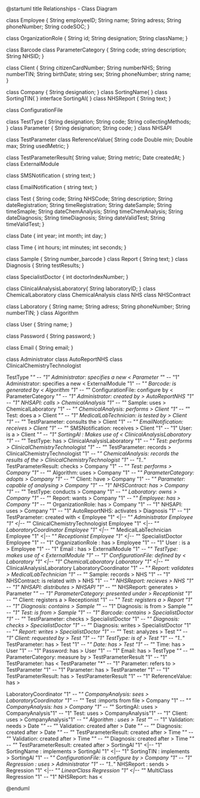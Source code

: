 @startuml
title Relationships - Class Diagram

class Employee {
    String employeeID;
    String name;
    String adress;
    String phoneNumber;
    String codeSOC;
}

class OrganizationRole {
    String id;
    String designation;
    String className;
}

class Barcode
class ParameterCategory {
    String code;
    string description;
    String NHSID;
}

class Client {
    String citizenCardNumber;
    String numberNHS;
    String numberTIN;
    String birthDate;
    string sex;
    String phoneNumber;
    string name;
}

class Company {
    String designation;
}
class SortingName{
}
class SortingTIN{
}
interface SortingAl{
}
class NHSReport {
	String text;
}

class ConfigurationFile

class TestType {
    String designation;
    String code;
    String collectingMethods;
}
class Parameter {
	String designation;
  String code;
}
class NHSAPI

class TestParameter
class ReferenceValue{
String code
Double min;
Double max;
String usedMetric;
}

class TestParameterResult{
     String value;
     String metric;
     Date createdAt;
}
class ExternalModule

class SMSNotification  {
    string text;
}

class EmailNotification  {
    string text;
}

class Test {
    String code;
    String NHSCode;
    String description;
    String dateRegistration;
    String timeRegistration;
    String dateSample;
    String timeSmaple;
    String dateChemAnalysis;
    String timeChemAnalysis;
    String dateDiagnosis;
    String timeDiagnosis;
    String dateValidTest;
    String timeValidTest;
}

class Date {
   int year;
   int month;
   int day;
}

class Time {
   int hours;
   int minutes;
   int seconds;
}


class Sample {
  String number_barcode
}
class Report {
	String text;
}
class Diagnosis {
	String testResults;
}

class SpecialistDoctor {
    int doctorIndexNumber;
}    

class ClinicalAnalysisLaboratory{
    String laboratoryID;
}
class ChemicalLaboratory
class ChemicalAnalysis
class NHS
class NHSContract

class Laboratory {
    String name;
    String adress;
    String phoneNumber;
    String numberTIN;
}
class Algorithm

class User {
    String name;
}

class Password {
     String password;
}

class Email {
  String email;
}

class Administrator
class AutoReportNHS
class ClinicalChemistryTechnologist

TestType "*" -- "1" Administrator: specifies a new <
Parameter "*" -- "1" Administrator: specifies a new <
ExternalModule "1" -- "*" Barcode: is generated by <
Algorithm "1" -- "*" ConfigurationFile: configure by <
ParameterCategory "*" -- "1" Administrator: created by >
AutoReportNHS "1" -- "1" NHSAPI: calls >
ChemicalAnalysis "1" -- "*" Sample: uses >
ChemicalLaboratory "1" -- "*" ChemicalAnalysis: performs >
Client "1" -- "*" Test: does a >
Client "*" -- "1" MedicalLabTechnician: is tested by >
Client "1" -- "*" TestParameter: consults the >
Client "1" -- "*" EmailNotification: receives >
Client "1" -- "*" SMSNotification: receives >
Client "1" -- "1" User: is a >
Client "*" -- "1" SortingAl : Makes use of <
ClinicalAnalysisLaboratory "1" -- "*" TestType: has >
ClinicalAnalysisLaboratory "1" -- "*" Test: performs >
ClinicalChemistryTechnologist "1" -- "*" TestParameter: records >
ClinicalChemistryTechnologist "1" -- "*" ChemicalAnalysis: records the results of the >
ClinicalChemistryTechnologist "1" -- "1..*" TestParameterResult: checks >
Company "1" -- "*" Test: performs >
Company "1" -- "*" Algorithm: uses >
Company "1" -- "*" ParameterCategory: adopts >
Company "1" -- "*" Client: have >
Company "1" -- "*" Parameter: capable of analysing >
Company "1" -- "1" NHSContract: has >
Company "1" -- "*" TestType: conducts >
Company "1" -- "*" Laboratory: owns >
Company "1" -- "*" Report: wants >
Company "1" -- "*" Employee: has >
Company "1" -- "*" OrganizationRole: has >
Company "1" -- "1" NHSAPI: uses >
Company "1" -- "1" AutoReportNHS: activates >
Diagnosis "1" -- "1" TestParameter: created with <
Employee "1" <|-- "*" Administrator
Employee "1" <|-- "*" ClinicalChemistryTechnologist
Employee "1" <|-- "*" LaboratoryCoordinator
Employee "1" <|-- "*" MedicalLabTechnician
Employee "1" <|-- "*" Receptionist
Employee "1" <|-- "*" SpecialistDoctor
Employee "1" -- "1" OrganizationRole : has >
Employee "1" -- "1" User : is a >
Employee "1" -- "1" Email : has >
ExternalModule "1" -- "*" TestType: makes use of <
ExternalModule "1" -- "1" ConfigurationFile: defined by  <
Laboratory "1" <|-- "1" ChemicalLaboratory
Laboratory "1" <|-- "*" ClinicalAnalysisLaboratory
LaboratoryCoordinator "1" -- "*" Report: validates >
MedicalLabTechnician "1" -- "*" Sample: records >
NHS "1" -- "1" NHSContract: is related with >
NHS "1" -- "*" NHSReport: recieves >
NHS "1" -- "1" NHSAPI: distributes >
NHSAPI "1" -- "*" NHSReport: generates >
Parameter "*" -- "1" ParameterCategory: presented under >
Receptionist "1" -- "*" Client: registers a >
Receptionist "1" -- "*" Test: registers a >
Report "1" -- "1" Diagnosis: contains >
Sample "*" -- "1" Diagnosis: is from >
Sample "*" -- "1" Test: is from >
Sample "1" -- "1" Barcode: contains >
SpecialistDoctor "1" -- "*" TestParameter: checks >
SpecialistDoctor "1" -- "*" Diagnosis: checks >
SpecialistDoctor "1" -- "*" Diagnosis: writes >
SpecialistDoctor "1" -- "*" Report: writes >
SpecialistDoctor "1" -- "*" Test: analyzes >
Test "*" -- "1" Client: requested by >
Test "1" -- "1" TestType: is of >
Test "1" -- "1..*" TestParameter: has >
Test "1" -- "*" Date: has >
Test "1" -- "*" Time: has >
User "1" -- "1" Password: has >
User "1" -- "1" Email: has >
TestType "*" -- "*"  ParameterCategory: measure by >
TestParameterResult "1" -- "1" TestParameter: has <
TestParameter "*" -- "1" Parameter: refers to >
TestParameter "1" -- "1" Parameter: has >
TestParameter "1" -- "1" TestParameterResult: has >
TestParameterResult "1" -- "1" ReferenceValue: has >

LaboratoryCoordinator "1" -- "*" CompanyAnalysis: sees >
LaboratoryCoordinator "1" -- "*" Test :imports from file >
Company "1" -- "*" CompanyAnalysis: has >
Company "1" -- "*" SortingAl: uses >
CompanyAnalysis"1" -- "1" Test: uses >
CompanyAnalysis"1" -- "1" Client: uses >
CompanyAnalysis"1" -- "*" Algorithm : uses >
Test "*" -- "1" Validation: needs >
Date "*" -- "*" Validation: created after >
Date "*" -- "*" Diagnosis: created after >
Date "*" -- "*" TestParameterResult: created after >
Time "*" -- "*" Validation: created after >
Time "*" -- "*" Diagnosis: created after >
Time "*" -- "*" TestParameterResult: created after >
SortingAl "1" <|-- "1" SortingName : implements >
SortingAl "1" <|-- "1" SortingTIN : implements >
SortingAl "1" -- "*" ConfigurationFile: is configure by >
Company "1" -- "1" Regression : uses >
Administrator "1" -- "1..*" NHSReport : sends >
Regression "1" <|-- "*" LinearClass
Regression "1" <|-- "*" MultiClass
Regression "1" -- "1" NHSReport: has <


@enduml